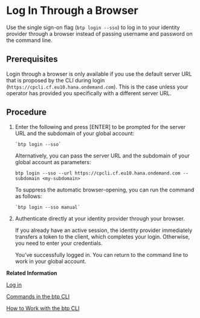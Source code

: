 <!-- loiob2a56a8a222940089fd2704a9c26140d -->

# Log In Through a Browser

Use the single sign-on flag \(`btp login --sso`\) to log in to your identity provider through a browser instead of passing username and password on the command line.



<a name="loiob2a56a8a222940089fd2704a9c26140d__prereq_av4_s5p_xnb"/>

## Prerequisites

Login through a browser is only available if you use the default server URL that is proposed by the CLI during login \(`https://cpcli.cf.eu10.hana.ondemand.com`\). This is the case unless your operator has provided you specifically with a different server URL.



## Procedure

1.  Enter the following and press [ENTER\] to be prompted for the server URL and the subdomain of your global account:

    ```
    `btp login --sso`
    ```

    Alternatively, you can pass the server URL and the subdomain of your global account as parameters:

    ```
    btp login --sso --url https://cpcli.cf.eu10.hana.ondemand.com --subdomain <my-subdomain>
    ```

    To suppress the automatic browser-opening, you can run the command as follows:

    ```
    `btp login --sso manual`
    ```

2.  Authenticate directly at your identity provider through your browser.

    If you already have an active session, the identity provider immediately transfers a token to the client, which completes your login. Otherwise, you need to enter your credentials.

    You’ve successfully logged in. You can return to the command line to work in your global account.


**Related Information**  


[Log in](log-in-e241b30.md "Log in with the btp CLI is on global account level.")

[Commands in the btp CLI](commands-in-the-btp-cli-a03a555.md "A list of all tasks and respective commands that are available in the SAP BTP command line interface (btp CLI).")

[How to Work with the btp CLI](how-to-work-with-the-btp-cli-11d9f67.md "Learn how to work with the SAP BTP command line interface (btp CLI). For example, how to log in, get help, and set a default context for commands.")

